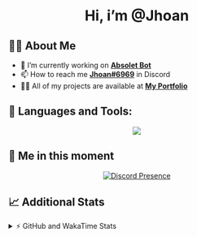 <h1 align="center">Hi, i’m @Jhoan</h1>

## 🙋‍♂️ About Me

- 🔭 I’m currently working on **[Absolet Bot](https://strider.cloud)**
- 📫 How to reach me **[Jhoan#6969](https://jhoan.monster/)** in Discord
- 👨‍💻 All of my projects are available at **[My Portfolio](https://jhoan.monster)**

## 🚀 Languages and Tools:
<p align="center">
  <a href="https://skillicons.dev">
    <img src="https://skillicons.dev/icons?i=js,ts,html,css,bootstrap,nodejs,express,vscode,neovim,vim,atom,cloudflare,git,github,discord,bots,linux,mongodb,nginx,redis,wordpress,heroku&perline=11" />
  </a>
</p>
  
## 👤 Me in this moment
<p align="center">
    <a href="https://discord.com/users/612460795124776960" target="_blank" rel="nofollow">
        <img src="https://lanyard-profile-readme.vercel.app/api/612460795124776960?idleMessage=Probably%20coding%20Absolet..." alt="Discord Presence" align="center">
    </a>
</p>

## 📈 Additional Stats
<details>
    <summary>⚡ GitHub and WakaTime Stats</summary>
    <br/>

<!--START_SECTION:waka-->
![Code Time](http://img.shields.io/badge/Code%20Time-441%20hrs%206%20mins-blue)

**🐱 My GitHub Data** 

> 🏆 864 Contributions in the Year 2022
 > 
> 📦 60.7 kB Used in GitHub's Storage 
 > 
> 💼 Opted to Hire
 > 
> 📜 4 Public Repositories 
 > 
> 🔑 33 Private Repositories  
 > 
**I'm an Early 🐤** 

```text
🌞 Morning    71 commits     ██░░░░░░░░░░░░░░░░░░░░░░░   10.07% 
🌆 Daytime    326 commits    ███████████░░░░░░░░░░░░░░   46.24% 
🌃 Evening    279 commits    ██████████░░░░░░░░░░░░░░░   39.57% 
🌙 Night      29 commits     █░░░░░░░░░░░░░░░░░░░░░░░░   4.11%

```
📅 **I'm Most Productive on Wednesday** 

```text
Monday       121 commits    ████░░░░░░░░░░░░░░░░░░░░░   17.16% 
Tuesday      110 commits    ████░░░░░░░░░░░░░░░░░░░░░   15.6% 
Wednesday    135 commits    ████░░░░░░░░░░░░░░░░░░░░░   19.15% 
Thursday     63 commits     ██░░░░░░░░░░░░░░░░░░░░░░░   8.94% 
Friday       77 commits     ██░░░░░░░░░░░░░░░░░░░░░░░   10.92% 
Saturday     129 commits    ████░░░░░░░░░░░░░░░░░░░░░   18.3% 
Sunday       70 commits     ██░░░░░░░░░░░░░░░░░░░░░░░   9.93%

```


📊 **This Week I Spent My Time On** 

```text
⌚︎ Time Zone: America/Bogota

💬 Programming Languages: 
JavaScript               5 hrs 20 mins       ██████████░░░░░░░░░░░░░░░   42.94% 
EJS                      3 hrs 13 mins       ██████░░░░░░░░░░░░░░░░░░░   25.9% 
TypeScript               2 hrs 51 mins       █████░░░░░░░░░░░░░░░░░░░░   22.93% 
YAML                     48 mins             █░░░░░░░░░░░░░░░░░░░░░░░░   6.56% 
JSON                     11 mins             ░░░░░░░░░░░░░░░░░░░░░░░░░   1.58%

🔥 Editors: 
VS Code                  12 hrs 26 mins      █████████████████████████   100.0%

🐱‍💻 Projects: 
Strider-System           6 hrs 11 mins       ████████████░░░░░░░░░░░░░   49.72% 
Absolet-Bot              4 hrs 35 mins       █████████░░░░░░░░░░░░░░░░   36.92% 
bloom-security           56 mins             ██░░░░░░░░░░░░░░░░░░░░░░░   7.52% 
system                   34 mins             █░░░░░░░░░░░░░░░░░░░░░░░░   4.68% 
absolet-bot-master       8 mins              ░░░░░░░░░░░░░░░░░░░░░░░░░   1.16%

💻 Operating System: 
Linux                    12 hrs 26 mins      █████████████████████████   100.0%

```

**I Mostly Code in JavaScript** 

```text
JavaScript               16 repos            ████████████████░░░░░░░░░   66.67% 
Java                     3 repos             ███░░░░░░░░░░░░░░░░░░░░░░   12.5% 
CSS                      2 repos             ██░░░░░░░░░░░░░░░░░░░░░░░   8.33% 
TypeScript               1 repo              █░░░░░░░░░░░░░░░░░░░░░░░░   4.17% 
Shell                    1 repo              █░░░░░░░░░░░░░░░░░░░░░░░░   4.17%

```



 Last Updated on 27/09/2022 19:00:47 UTC
<!--END_SECTION:waka-->
</details>
